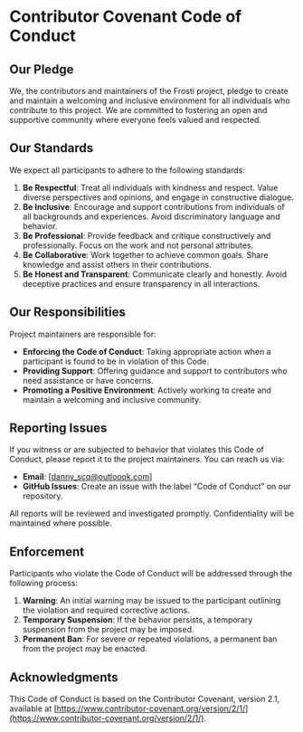 # Contributor Covenant Code of Conduct

## Our Pledge

We, the contributors and maintainers of the Frosti project, pledge to create and maintain a welcoming and inclusive environment for all individuals who contribute to this project. We are committed to fostering an open and supportive community where everyone feels valued and respected.

## Our Standards

We expect all participants to adhere to the following standards:

1. **Be Respectful**: Treat all individuals with kindness and respect. Value diverse perspectives and opinions, and engage in constructive dialogue.
2. **Be Inclusive**: Encourage and support contributions from individuals of all backgrounds and experiences. Avoid discriminatory language and behavior.
3. **Be Professional**: Provide feedback and critique constructively and professionally. Focus on the work and not personal attributes.
4. **Be Collaborative**: Work together to achieve common goals. Share knowledge and assist others in their contributions.
5. **Be Honest and Transparent**: Communicate clearly and honestly. Avoid deceptive practices and ensure transparency in all interactions.

## Our Responsibilities

Project maintainers are responsible for:

- **Enforcing the Code of Conduct**: Taking appropriate action when a participant is found to be in violation of this Code.
- **Providing Support**: Offering guidance and support to contributors who need assistance or have concerns.
- **Promoting a Positive Environment**: Actively working to create and maintain a welcoming and inclusive community.

## Reporting Issues

If you witness or are subjected to behavior that violates this Code of Conduct, please report it to the project maintainers. You can reach us via:

- **Email**: [danny_scq@outloook.com]
- **GitHub Issues**: Create an issue with the label “Code of Conduct” on our repository.

All reports will be reviewed and investigated promptly. Confidentiality will be maintained where possible.

## Enforcement

Participants who violate the Code of Conduct will be addressed through the following process:

1. **Warning**: An initial warning may be issued to the participant outlining the violation and required corrective actions.
2. **Temporary Suspension**: If the behavior persists, a temporary suspension from the project may be imposed.
3. **Permanent Ban**: For severe or repeated violations, a permanent ban from the project may be enacted.

## Acknowledgments

This Code of Conduct is based on the Contributor Covenant, version 2.1, available at [https://www.contributor-covenant.org/version/2/1/](https://www.contributor-covenant.org/version/2/1/).
